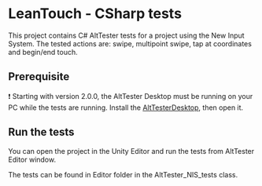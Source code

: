 # LeanTouch - CSharp tests

This project contains C# AltTester tests for a project using the New Input System.
The tested actions are: swipe, multipoint swipe, tap at coordinates and begin/end touch.

## Prerequisite
❗ Starting with version 2.0.0, the AltTester Desktop must be running on your PC while the tests are running. Install the [AltTesterDesktop](https://alttester.com/alttester/#pricing), then open it.

## Run the tests

You can open the project in the Unity Editor and run the tests from AltTester Editor window.

The tests can be found in Editor folder in the AltTester_NIS_tests class.
